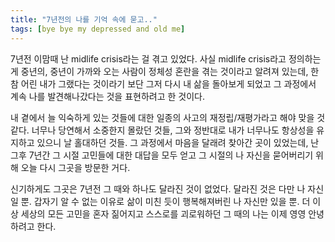 ```yaml
---
title: "7년전의 나를 기억 속에 묻고.."
tags: [bye bye my depressed and old me]
---
```


7년전 이맘때 난 midlife crisis라는 걸 겪고 있었다. 사실 midlife crisis라고 정의하는 게 중년의, 중년이 가까와 오는 사람이 정체성 혼란을 겪는 것이라고 알려져 있는데, 한참 어린 내가 그랬다는 것이라기 보단 그저 다시 내 삶을 돌아보게 되었고 그 과정에서 계속 나를 발견해나갔다는 것을 표현하려고 한 것이다.

내 곁에서 늘 익숙하게 있는 것들에 대한 일종의 사고의 재정립/재평가라고 해야 맞을 것 같다. 너무나 당연해서 소중한지 몰랐던 것들, 그와 정반대로 내가 너무나도 항상성을 유지하고 있으니 날 홀대하던 것들. 그 과정에서 마음을 달래려 찾아간 곳이 있었는데, 난 그후 7년간 그 시절 고민들에 대한 대답을 모두 얻고 그 시절의 나 자신을 묻어버리기 위해 오늘 다시 그곳을 방문한 거다.

신기하게도 그곳은 7년전 그 때와 하나도 달라진 것이 없었다. 달라진 것은 다만 나 자신일 뿐. 갑자기 알 수 없는 이유로 삶이 미친 듯이 행복해져버린 나 자신만 있을 뿐. 더 이상 세상의 모든 고민을 혼자 짊어지고 스스로를 괴로워하던 그 때의 나는 이제 영영 안녕하려고 한다. 